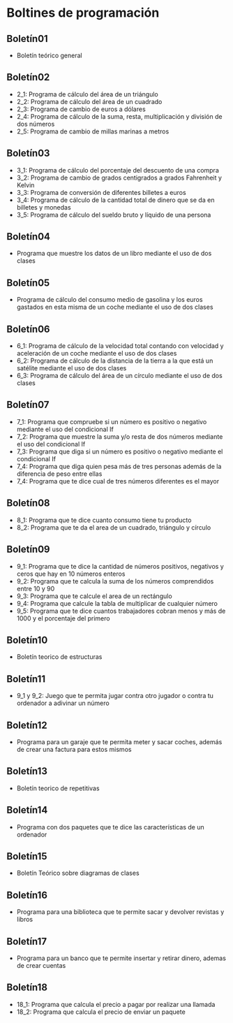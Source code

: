 # Boltines de programación

## Boletín01
- Boletín teórico general

## Boletín02
- 2_1: Programa de cálculo del área de un triángulo
- 2_2: Programa de cálculo del área de un cuadrado
- 2_3: Programa de cambio de euros a dólares
- 2_4: Programa de cálculo de la suma, resta, multiplicación y división de dos números
- 2_5: Programa de cambio de millas marinas a metros

## Boletín03
- 3_1: Programa de cálculo del porcentaje del descuento de una compra
- 3_2: Programa de cambio de grados centigrados a grados Fahrenheit y Kelvin
- 3_3: Programa de conversión de diferentes billetes a euros
- 3_4: Programa de cálculo de la cantidad total de dinero que se da en billetes y monedas
- 3_5: Programa de cálculo del sueldo bruto y líquido de una persona

## Boletín04 
- Programa que muestre los datos de un libro mediante el uso de dos clases

## Boletín05
- Programa de cálculo del consumo medio de gasolina y los euros gastados en esta misma de un coche mediante el uso de dos clases

## Boletín06
- 6_1: Programa de cálculo de la velocidad total contando con velocidad y aceleración de un coche mediante el uso de dos clases
- 6_2: Programa de cálculo de la distancia de la tierra a la que está un satélite mediante el uso de dos clases
- 6_3: Programa de cálculo del área de un círculo mediante el uso de dos clases

## Boletín07
- 7_1: Programa que compruebe si un número es positivo o negativo mediante el uso del condicional If
- 7_2: Programa que muestre la suma y/o resta de dos números mediante el uso del condicional If
- 7_3: Programa que diga si un número es positivo o negativo mediante el condicional If
- 7_4: Programa que diga quien pesa más de tres personas además de la diferencia de peso entre ellas
- 7_4: Programa que te dice cual de tres números diferentes es el mayor

## Boletín08 
- 8_1: Programa que te dice cuanto consumo tiene tu producto
- 8_2: Programa que te da el area de un cuadrado, triángulo y círculo

## Boletín09
- 9_1: Programa que te dice la cantidad de números positivos, negativos y ceros que hay en 10 números enteros
- 9_2: Programa que te calcula la suma de los números comprendidos entre 10 y 90
- 9_3: Programa que te calcule el area de un rectángulo
- 9_4: Programa que calcule la tabla de multiplicar de cualquier número
- 9_5: Programa que te dice cuantos trabajadores cobran menos y más de 1000 y el porcentaje del primero

## Boletín10
- Boletín teorico de estructuras

## Boletín11
- 9_1 y 9_2: Juego que te permita jugar contra otro jugador o contra tu ordenador a adivinar un número

## Boletín12
- Programa para un garaje que te permita meter y sacar coches, además de crear una factura para estos mismos

## Boletín13
- Boletín teorico de repetitivas

## Boletín14
- Programa con dos paquetes que te dice las características de un ordenador

## Boletín15
- Boletín Teórico sobre diagramas de clases

## Boletín16
- Programa para una biblioteca que te permite sacar y devolver revistas y libros

## Boletín17
- Programa para un banco que te permite insertar y retirar dinero, ademas de crear cuentas

## Boletín18
- 18_1: Programa que calcula el precio a pagar por realizar una llamada
- 18_2: Programa que calcula el precio de enviar un paquete
